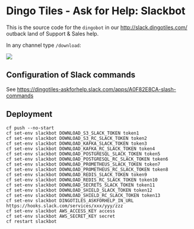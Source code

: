 # Dingo Tiles - Ask for Help: Slackbot

This is the source code for the `dingobot` in our http://slack.dingotiles.com/ outback land of Support & Sales help.

In any channel type `/download`:

![](http://cl.ly/3y0b3a113n0L/download/Image%202016-02-18%20at%203.08.48%20pm.png)

## Configuration of Slack commands

See https://dingotiles-askforhelp.slack.com/apps/A0F82E8CA-slash-commands

## Deployment

```
cf push --no-start
cf set-env slackbot DOWNLOAD_S3_SLACK_TOKEN token1
cf set-env slackbot DOWNLOAD_S3_RC_SLACK_TOKEN token2
cf set-env slackbot DOWNLOAD_KAFKA_SLACK_TOKEN token3
cf set-env slackbot DOWNLOAD_KAFKA_RC_SLACK_TOKEN token4
cf set-env slackbot DOWNLOAD_POSTGRESQL_SLACK_TOKEN token5
cf set-env slackbot DOWNLOAD_POSTGRESQL_RC_SLACK_TOKEN token6
cf set-env slackbot DOWNLOAD_PROMETHEUS_SLACK_TOKEN token7
cf set-env slackbot DOWNLOAD_PROMETHEUS_RC_SLACK_TOKEN token8
cf set-env slackbot DOWNLOAD_REDIS_SLACK_TOKEN token9
cf set-env slackbot DOWNLOAD_REDIS_RC_SLACK_TOKEN token10
cf set-env slackbot DOWNLOAD_SECRETS_SLACK_TOKEN token11
cf set-env slackbot DOWNLOAD_SHIELD_SLACK_TOKEN token12
cf set-env slackbot DOWNLOAD_SHIELD_RC_SLACK_TOKEN token13
cf set-env slackbot DINGOTILES_ASKFORHELP_IN_URL https://hooks.slack.com/services/xxx/yyy/zzz
cf set-env slackbot AWS_ACCESS_KEY access
cf set-env slackbot AWS_SECRET_KEY secret
cf restart slackbot
```
